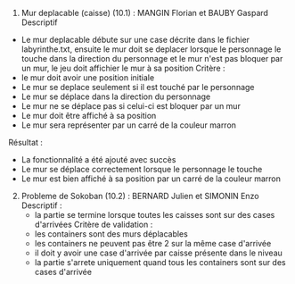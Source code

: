 1. Mur deplacable (caisse) (10.1) : MANGIN Florian et BAUBY Gaspard
Descriptif
  - Le mur deplacable débute sur une case décrite dans le fichier labyrinthe.txt, ensuite le mur doit se deplacer
    lorsque le personnage le touche dans la direction du personnage et le mur n'est pas bloquer par un mur, 
    le jeu doit affichier le mur à sa position
Critère : 
  - le mur doit avoir une position initiale
  - Le mur se deplace seulement si il est touché par le personnage
  - Le mur se déplace dans la direction du personnage
  - Le mur ne se déplace pas si celui-ci est bloquer par un mur
  - Le mur doit être affiché à sa position
  - Le mur sera représenter par un carré de la couleur marron

Résultat : 
- La fonctionnalité a été ajouté avec succès 
- Le mur se déplace correctement lorsque le personnage le touche
- Le mur est bien affiché à sa position par un carré de la couleur marron



2. Probleme de Sokoban (10.2) : BERNARD Julien et SIMONIN Enzo
Descriptif : 
    - la partie se termine lorsque toutes les caisses sont sur des cases d'arrivées
Critère de validation : 
    - les containers sont des murs déplacables
    - les containers ne peuvent pas être 2 sur la même case d'arrivée 
    - il doit y avoir une case d'arrivée par caisse présente dans le niveau
    - la partie s'arrete uniquement quand tous les containers sont sur des cases d'arrivée

